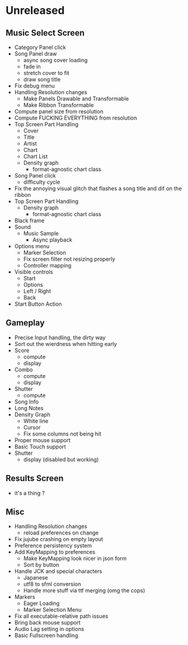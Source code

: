 # Unreleased
## Music Select Screen
- Category Panel click
- Song Panel draw
    - async song cover loading
    - fade in
    - stretch cover to fit
    - draw song title
- Fix debug menu
- Handling Resolution changes
    - Make Panels Drawable and Transformable
    - Make Ribbon Transformable
- Compute panel size from resolution
- Compute FUCKING EVERYTHING from resolution
- Top Screen Part Handling
    - Cover
    - Title
    - Artist
    - Chart
    - Chart List
    - Density graph
        - format-agnostic chart class
- Song Panel click
    - difficulty cycle
- Fix the annoying visual glitch that flashes a song title and dif on the ribbon
- Top Screen Part Handling
    - Density graph
        - format-agnostic chart class
- Black frame
- Sound
    - Music Sample
        - Async playback
- Options menu
    - Marker Selection
    - Fix screen filter not resizing properly
    - Controller mapping
- Visible controls
    - Start
    - Options
    - Left / Right
    - Back
- Start Button Action

## Gameplay
- Precise Input handling, the dirty way
- Sort out the wierdness when hitting early
- Score
    - compute
    - display
- Combo
    - compute
    - display
- Shutter
    - compute
- Song Info
- Long Notes
- Density Graph
    - White line
    - Cursor
    - Fix some columns not being hit
- Proper mouse support
- Basic Touch support
- Shutter
    - display (disabled but working)

## Results Screen
- it's a thing ?

## Misc
- Handling Resolution changes
    - reload preferences on change
- Fix jujube crashing on empty layout
- Preference persistency system
- Add KeyMapping to preferences
    - Make KeyMapping look nicer in json form
    - Sort by button
- Handle JCK and special characters
    - Japanese
    - utf8 to sfml conversion
    - Handle more stuff via ttf merging (omg the cops)
- Markers
    - Eager Loading
    - Marker Selection Menu
- Fix all executable-relative path issues
- Bring back mouse support
- Audio Lag setting in options
- Basic Fullscreen handling
